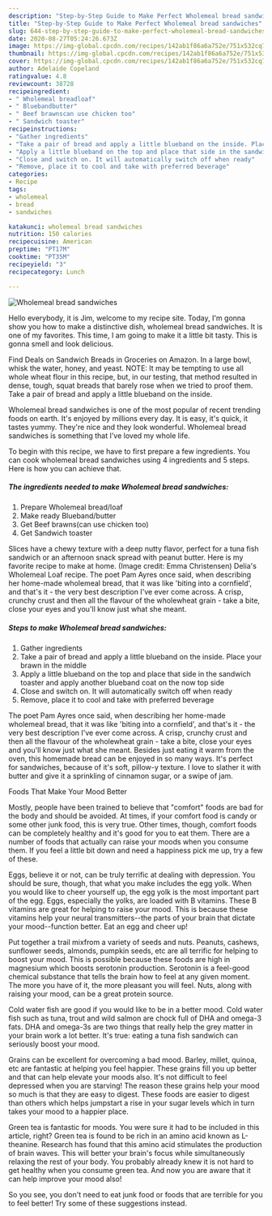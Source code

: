 ```yaml
---
description: "Step-by-Step Guide to Make Perfect Wholemeal bread sandwiches"
title: "Step-by-Step Guide to Make Perfect Wholemeal bread sandwiches"
slug: 644-step-by-step-guide-to-make-perfect-wholemeal-bread-sandwiches
date: 2020-08-27T05:24:26.673Z
image: https://img-global.cpcdn.com/recipes/142ab1f86a6a752e/751x532cq70/wholemeal-bread-sandwiches-recipe-main-photo.jpg
thumbnail: https://img-global.cpcdn.com/recipes/142ab1f86a6a752e/751x532cq70/wholemeal-bread-sandwiches-recipe-main-photo.jpg
cover: https://img-global.cpcdn.com/recipes/142ab1f86a6a752e/751x532cq70/wholemeal-bread-sandwiches-recipe-main-photo.jpg
author: Adelaide Copeland
ratingvalue: 4.8
reviewcount: 38728
recipeingredient:
- " Wholemeal breadloaf"
- " Bluebandbutter"
- " Beef brawnscan use chicken too"
- " Sandwich toaster"
recipeinstructions:
- "Gather ingredients"
- "Take a pair of bread and apply a little blueband on the inside. Place your brawn in the middle"
- "Apply a little blueband on the top and place that side in the sandwich toaster and apply another blueband coat on the now top side"
- "Close and switch on. It will automatically switch off when ready"
- "Remove, place it to cool and take with preferred beverage"
categories:
- Recipe
tags:
- wholemeal
- bread
- sandwiches

katakunci: wholemeal bread sandwiches 
nutrition: 150 calories
recipecuisine: American
preptime: "PT17M"
cooktime: "PT35M"
recipeyield: "3"
recipecategory: Lunch

---
```



![Wholemeal bread sandwiches](https://img-global.cpcdn.com/recipes/142ab1f86a6a752e/751x532cq70/wholemeal-bread-sandwiches-recipe-main-photo.jpg)

Hello everybody, it is Jim, welcome to my recipe site. Today, I'm gonna show you how to make a distinctive dish, wholemeal bread sandwiches. It is one of my favorites. This time, I am going to make it a little bit tasty. This is gonna smell and look delicious.

Find Deals on Sandwich Breads in Groceries on Amazon. In a large bowl, whisk the water, honey, and yeast. NOTE: It may be tempting to use all whole wheat flour in this recipe, but, in our testing, that method resulted in dense, tough, squat breads that barely rose when we tried to proof them. Take a pair of bread and apply a little blueband on the inside.

Wholemeal bread sandwiches is one of the most popular of recent trending foods on earth. It's enjoyed by millions every day. It is easy, it's quick, it tastes yummy. They're nice and they look wonderful. Wholemeal bread sandwiches is something that I've loved my whole life.


To begin with this recipe, we have to first prepare a few ingredients. You can cook wholemeal bread sandwiches using 4 ingredients and 5 steps. Here is how you can achieve that.

<!--inarticleads1-->

##### The ingredients needed to make Wholemeal bread sandwiches:

1. Prepare  Wholemeal bread/loaf
1. Make ready  Blueband/butter
1. Get  Beef brawns(can use chicken too)
1. Get  Sandwich toaster


Slices have a chewy texture with a deep nutty flavor, perfect for a tuna fish sandwich or an afternoon snack spread with peanut butter. Here is my favorite recipe to make at home. (Image credit: Emma Christensen) Delia&#39;s Wholemeal Loaf recipe. The poet Pam Ayres once said, when describing her home-made wholemeal bread, that it was like &#39;biting into a cornfield&#39;, and that&#39;s it - the very best description I&#39;ve ever come across. A crisp, crunchy crust and then all the flavour of the wholewheat grain - take a bite, close your eyes and you&#39;ll know just what she meant. 

<!--inarticleads2-->

##### Steps to make Wholemeal bread sandwiches:

1. Gather ingredients
1. Take a pair of bread and apply a little blueband on the inside. Place your brawn in the middle
1. Apply a little blueband on the top and place that side in the sandwich toaster and apply another blueband coat on the now top side
1. Close and switch on. It will automatically switch off when ready
1. Remove, place it to cool and take with preferred beverage


The poet Pam Ayres once said, when describing her home-made wholemeal bread, that it was like &#39;biting into a cornfield&#39;, and that&#39;s it - the very best description I&#39;ve ever come across. A crisp, crunchy crust and then all the flavour of the wholewheat grain - take a bite, close your eyes and you&#39;ll know just what she meant. Besides just eating it warm from the oven, this homemade bread can be enjoyed in so many ways. It&#39;s perfect for sandwiches, because of it&#39;s soft, pillow-y texture. I love to slather it with butter and give it a sprinkling of cinnamon sugar, or a swipe of jam. 

Foods That Make Your Mood Better


Mostly, people have been trained to believe that "comfort" foods are bad for the body and should be avoided. At times, if your comfort food is candy or some other junk food, this is very true. Other times, though, comfort foods can be completely healthy and it's good for you to eat them. There are a number of foods that actually can raise your moods when you consume them. If you feel a little bit down and need a happiness pick me up, try a few of these.

Eggs, believe it or not, can be truly terrific at dealing with depression. You should be sure, though, that what you make includes the egg yolk. When you would like to cheer yourself up, the egg yolk is the most important part of the egg. Eggs, especially the yolks, are loaded with B vitamins. These B vitamins are great for helping to raise your mood. This is because these vitamins help your neural transmitters--the parts of your brain that dictate your mood--function better. Eat an egg and cheer up!

Put together a trail mixfrom a variety of seeds and nuts. Peanuts, cashews, sunflower seeds, almonds, pumpkin seeds, etc are all terrific for helping to boost your mood. This is possible because these foods are high in magnesium which boosts serotonin production. Serotonin is a feel-good chemical substance that tells the brain how to feel at any given moment. The more you have of it, the more pleasant you will feel. Nuts, along with raising your mood, can be a great protein source.

Cold water fish are good if you would like to be in a better mood. Cold water fish such as tuna, trout and wild salmon are chock full of DHA and omega-3 fats. DHA and omega-3s are two things that really help the grey matter in your brain work a lot better. It's true: eating a tuna fish sandwich can seriously boost your mood. 

Grains can be excellent for overcoming a bad mood. Barley, millet, quinoa, etc are fantastic at helping you feel happier. These grains fill you up better and that can help elevate your moods also. It's not difficult to feel depressed when you are starving! The reason these grains help your mood so much is that they are easy to digest. These foods are easier to digest than others which helps jumpstart a rise in your sugar levels which in turn takes your mood to a happier place.

Green tea is fantastic for moods. You were sure it had to be included in this article, right? Green tea is found to be rich in an amino acid known as L-theanine. Research has found that this amino acid stimulates the production of brain waves. This will better your brain's focus while simultaneously relaxing the rest of your body. You probably already knew it is not hard to get healthy when you consume green tea. And now you are aware that it can help improve your mood also!

So you see, you don't need to eat junk food or foods that are terrible for you to feel better! Try  some  of  these  suggestions  instead.

